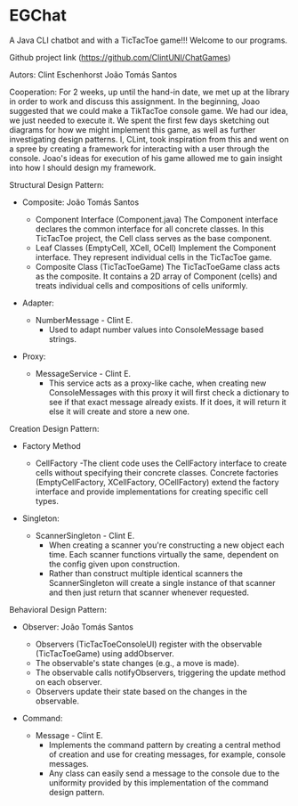 # EGChat
A Java CLI chatbot and with a TicTacToe game!!! Welcome to our programs.

Github project link (https://github.com/ClintUNI/ChatGames)

Autors:
Clint Eschenhorst
João Tomás Santos

Cooperation: 
  For 2 weeks, up until the hand-in date, we met up at the library in order to work and discuss this assignment. 
  In the beginning, Joao suggested that we could make a TikTacToe console game. We had our idea, we just needed to execute it.
  We spent the first few days sketching out diagrams for how we might implement this game, as well as further investigating design patterns.
  I, CLint, took inspiration from this and went on a spree by creating a framework for interacting with a user through the console. Joao's ideas for execution 
  of his game allowed me to gain insight into how I should design my framework.

Structural Design Pattern:
- Composite: João Tomás Santos
  - Component Interface (Component.java)
      The Component interface declares the common interface for all concrete classes. In this TicTacToe project, the Cell class serves as the base component.
  - Leaf Classes (EmptyCell, XCell, OCell)
      Implement the Component interface. They represent individual cells in the TicTacToe game.
  - Composite Class (TicTacToeGame)
      The TicTacToeGame class acts as the composite. It contains a 2D array of Component (cells) and treats individual cells and compositions of cells uniformly.

- Adapter:
  - NumberMessage - Clint E.
    - Used to adapt number values into ConsoleMessage based strings.

- Proxy:
  - MessageService - Clint E.
    - This service acts as a proxy-like cache, when creating new ConsoleMessages with this proxy it will first check a dictionary to see if that exact message already exists. If it does, it will return it else it will create and store a new one.


Creation Design Pattern:
- Factory Method
  - CellFactory 
    -The client code uses the CellFactory interface to create cells without specifying their concrete classes.
    Concrete factories (EmptyCellFactory, XCellFactory, OCellFactory) extend the factory interface and provide implementations for creating specific cell types.

- Singleton:
  - ScannerSingleton - Clint E.
    - When creating a scanner you're constructing a new object each time. Each scanner functions virtually the same, dependent on the config given upon construction.
    - Rather than construct multiple identical scanners the ScannerSingleton will create a single instance of that scanner and then just return that scanner whenever requested.


    
Behavioral Design Pattern:
- Observer: João Tomás Santos
  - Observers (TicTacToeConsoleUI) register with the observable (TicTacToeGame) using addObserver.
  -  The observable's state changes (e.g., a move is made).
  -  The observable calls notifyObservers, triggering the update method on each observer.
  -  Observers update their state based on the changes in the observable.

- Command:
  - Message - Clint E.
    - Implements the command pattern by creating a central method of creation and use for creating messages, for example, console messages.
    - Any class can easily send a message to the console due to the uniformity provided by this implementation of the command design pattern.


